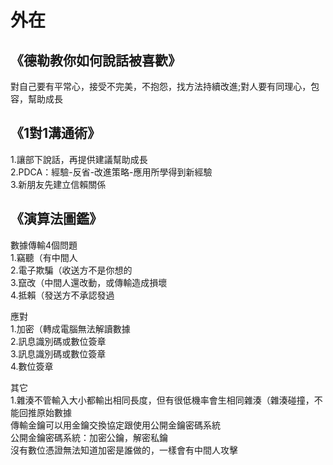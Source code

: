 # 外在
## 《德勒教你如何說話被喜歡》
對自己要有平常心，接受不完美，不抱怨，找方法持續改進;對人要有同理心，包容，幫助成長  
## 《1對1溝通術》
1.讓部下說話，再提供建議幫助成長  
2.PDCA：經驗-反省-改進策略-應用所學得到新經驗  
3.新朋友先建立信賴關係  

## 《演算法圖鑑》
數據傳輸4個問題  
1.竊聽（有中間人  
2.電子欺騙（收送方不是你想的  
3.竄改（中間人還改動，或傳輸造成損壞  
4.抵賴（發送方不承認發過  

應對  
1.加密（轉成電腦無法解讀數據  
2.訊息識別碼或數位簽章  
3.訊息識別碼或數位簽章  
4.數位簽章  

其它  
1.雜湊不管輸入大小都輸出相同長度，但有很低機率會生相同雜湊（雜湊碰撞，不能回推原始數據  
傳輸金鑰可以用金鑰交換協定跟使用公開金鑰密碼系統  
公開金鑰密碼系統：加密公鑰，解密私鑰  
沒有數位憑證無法知道加密是誰做的，一樣會有中間人攻擊  
